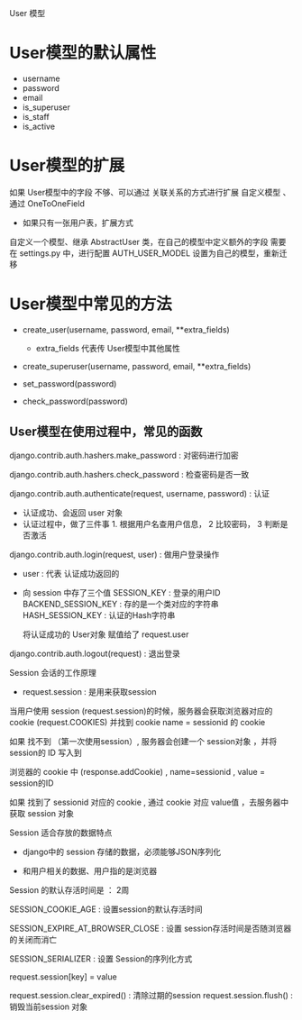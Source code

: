 User 模型

# User模型的默认属性
- username
- password
- email
- is_superuser
- is_staff
- is_active


#  User模型的扩展

如果 User模型中的字段 不够、可以通过 关联关系的方式进行扩展
自定义模型 、通过 OneToOneField


- 如果只有一张用户表，扩展方式

自定义一个模型、继承 AbstractUser 类，在自己的模型中定义额外的字段
需要在 settings.py 中，进行配置 AUTH_USER_MODEL 设置为自己的模型，重新迁移



# User模型中常见的方法

- create_user(username, password, email, **extra_fields)

   - extra_fields 代表传 User模型中其他属性 

- create_superuser(username, password, email, **extra_fields)

- set_password(password)

- check_password(password)


## User模型在使用过程中，常见的函数 
django.contrib.auth.hashers.make_password  : 对密码进行加密

django.contrib.auth.hashers.check_password : 检查密码是否一致
 
django.contrib.auth.authenticate(request, username, password) : 认证
   - 认证成功、会返回 user 对象  
   - 认证过程中，做了三件事 1. 根据用户名查用户信息， 2 比较密码， 3 判断是否激活

django.contrib.auth.login(request, user) : 做用户登录操作
   - user : 代表 认证成功返回的 
	
   - 向 session 中存了三个值 
        SESSION_KEY : 登录的用户ID
		BACKEND_SESSION_KEY : 存的是一个类对应的字符串
		HASH_SESSION_KEY : 认证的Hash字符串
		
		将认证成功的 User对象 赋值给了 request.user

django.contrib.auth.logout(request) : 退出登录


Session 会话的工作原理 

- request.session : 是用来获取session 

当用户使用 session (request.session)的时候，服务器会获取浏览器对应的cookie (request.COOKIES)
并找到 cookie name = sessionid 的 cookie 

如果 找不到 （第一次使用session）, 服务器会创建一个 session对象 ，并将 session的 ID 写入到 

浏览器的 cookie 中 (response.addCookie) , name=sessionid , value = session的ID

如果 找到了 sessionid 对应的 cookie , 通过 cookie 对应 value值 ，去服务器中获取 session 对象


Session 适合存放的数据特点 

- django中的 session 存储的数据，必须能够JSON序列化

- 和用户相关的数据、用户指的是浏览器 

Session 的默认存活时间是 ： 2周

SESSION_COOKIE_AGE : 设置session的默认存活时间

SESSION_EXPIRE_AT_BROWSER_CLOSE : 设置 session存活时间是否随浏览器的关闭而消亡

SESSION_SERIALIZER : 设置 Session的序列化方式 


request.session[key] = value 

request.session.clear_expired() : 清除过期的session
request.session.flush() : 销毁当前session 对象 

